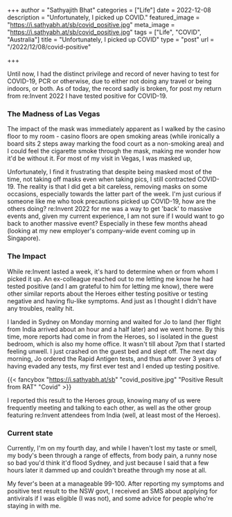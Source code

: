 +++
author = "Sathyajith Bhat"
categories = ["Life"]
date = 2022-12-08
description = "Unfortunately, I picked up COVID."
featured_image = "https://i.sathyabh.at/sb/covid_positive.jpg"
meta_image = "https://i.sathyabh.at/sb/covid_positive.jpg"
tags = ["Life", "COVID", "Australia"]
title = "Unfortunately, I picked up COVID"
type = "post"
url = "/2022/12/08/covid-positive"

+++

Until now, I had the distinct privilege and record of never having to test for COVID-19, PCR or otherwise, due to either not doing any travel or being indoors, or both. As of today, the record sadly is broken, for post my return from re:Invent 2022 I have tested positive for COVID-19.

### The Madness of Las Vegas

The impact of the mask was immediately apparent as I walked by the casino floor to my room - casino floors are open smoking areas (while ironically a board sits 2 steps away marking the food court as a non-smoking area) and I could feel the cigarette smoke through the mask, making me wonder how it'd be without it. For most of my visit in Vegas, I was masked up,

Unfortunately, I find it frustrating that despite being masked most of the time, not taking off masks even when taking pics, I still contracted COVID-19. The reality is that I did get a bit careless, removing masks on some occasions, especially towards the latter part of the week. I'm just curious if someone like me who took precautions picked up COVID-19,  how are the others doing? re:Invent 2022 for me was a way to get 'back' to massive events and, given my current experience, I am not sure if I would want to go back to another massive event? Especially in these few months ahead (looking at my new employer's company-wide event coming up in Singapore).

### The Impact

While re:Invent lasted a week, it's hard to determine when or from whom I picked it up. An ex-colleague reached out to me letting me know he had tested positive (and I am grateful to him for letting me know), there were other similar reports about the Heroes either testing positive or testing negative and having flu-like symptoms. And just as I thought I didn't have any troubles, reality hit.

I landed in Sydney on Monday morning and waited for Jo to land (her flight from India arrived about an hour and a half later) and we went home. By this time, more reports had come in from the Heroes, so I isolated in the guest bedroom, which is also my home office. It wasn't till about 7pm that I started feeling unwell. I just crashed on the guest bed and slept off. The next day morning, Jo ordered the Rapid Antigen tests, and thus after over 3 years of having evaded any tests, my first ever test and I ended up testing positive. 

{{< fancybox "https://i.sathyabh.at/sb" "covid_positive.jpg" "Positive Result from RAT" "Covid" >}}

I reported this result to the Heroes group, knowing many of us were frequently meeting and talking to each other, as well as the other group featuring re:Invent attendees from India (well, at least most of the Heroes).

### Current state

Currently, I'm on my fourth day, and while I haven't lost my taste or smell, my body's been through a range of effects, from body pain, a runny nose so bad you'd think it'd flood Sydney, and just because I said that a few hours later it dammed up and couldn't breathe through my nose at all.

My fever's been at a manageable 99-100. After reporting my symptoms and positive test result to the NSW govt, I received an SMS about applying for antivirals if I was eligible (I was not), and some advice for people who're staying in with me. 

